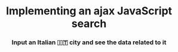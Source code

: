 <h1 align="center">Implementing an ajax JavaScript search</h1>
<h3 align="center">Input an Italian 🇮🇹 city and see the data related to it</h3>
